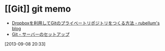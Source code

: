 # [[Git]] git memo

* [Dropboxを利用してGitのプライベートリポジトリをつくる方法 - rubellum's blog](http://rubellum.hatenablog.com/entry/20110127/1296130900)
* [Git - サーバーのセットアップ](http://git-scm.com/book/ja/Git-%E3%82%B5%E3%83%BC%E3%83%90%E3%83%BC-%E3%82%B5%E3%83%BC%E3%83%90%E3%83%BC%E3%81%AE%E3%82%BB%E3%83%83%E3%83%88%E3%82%A2%E3%83%83%E3%83%97)

[2013-09-08 20:33] 

